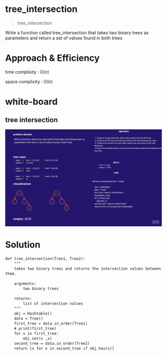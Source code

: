 # tree_intersection

> tree_intersection

Write a function called tree_intersection that takes two binary trees as parameters and return a set of values found in both trees


# Approach & Efficiency

time complixity : O(n)

space complixity : O(n)


# white-board

## tree intersection 
![tree_intersection ](./tree_intersection.jpg)

# Solution 

    def tree_intersection(Tree1, Tree2):
        """
        takes two binary trees and returns the intersection values between them.

        arguments: 
            two binary trees

        returns: 
            list of intersection values
        """
        obj = Hashtable()
        data = Tree()
        first_tree = data.in_order(Tree1)
        # print(first_tree)
        for x in first_tree:
            obj.set(x ,x)
        second_tree = data.in_order(Tree2)
        return [x for x in second_tree if obj.has(x)]
